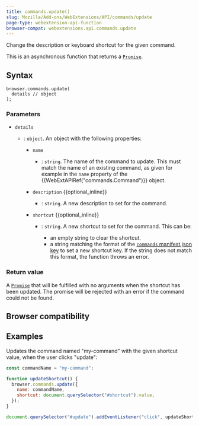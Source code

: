 ```yaml
---
title: commands.update()
slug: Mozilla/Add-ons/WebExtensions/API/commands/update
page-type: webextension-api-function
browser-compat: webextensions.api.commands.update
---
```




Change the description or keyboard shortcut for the given command.

This is an asynchronous function that returns a [`Promise`](/Web/JavaScript/Reference/Global_Objects/Promise).

## Syntax

```js-nolint
browser.commands.update(
  details // object
);
```

### Parameters

- `details`

  - : `object`. An object with the following properties:

    - `name`
      - : `string`. The name of the command to update. This must match the name of an existing command, as given for example in the `name` property of the {{WebExtAPIRef("commands.Command")}} object.
    - `description` {{optional_inline}}
      - : `string`. A new description to set for the command.
    - `shortcut` {{optional_inline}}

      - : `string`. A new shortcut to set for the command. This can be:

        - an empty string to clear the shortcut.
        - a string matching the format of the [`commands` manifest.json key](/Mozilla/Add-ons/WebExtensions/manifest.json/commands) to set a new shortcut key. If the string does not match this format, the function throws an error.

### Return value

A [`Promise`](/Web/JavaScript/Reference/Global_Objects/Promise) that will be fulfilled with no arguments when the shortcut has been updated. The promise will be rejected with an error if the command could not be found.

## Browser compatibility



## Examples

Updates the command named "my-command" with the given shortcut value, when the user clicks "update":

```js
const commandName = "my-command";

function updateShortcut() {
  browser.commands.update({
    name: commandName,
    shortcut: document.querySelector("#shortcut").value,
  });
}

document.querySelector("#update").addEventListener("click", updateShortcut);
```


